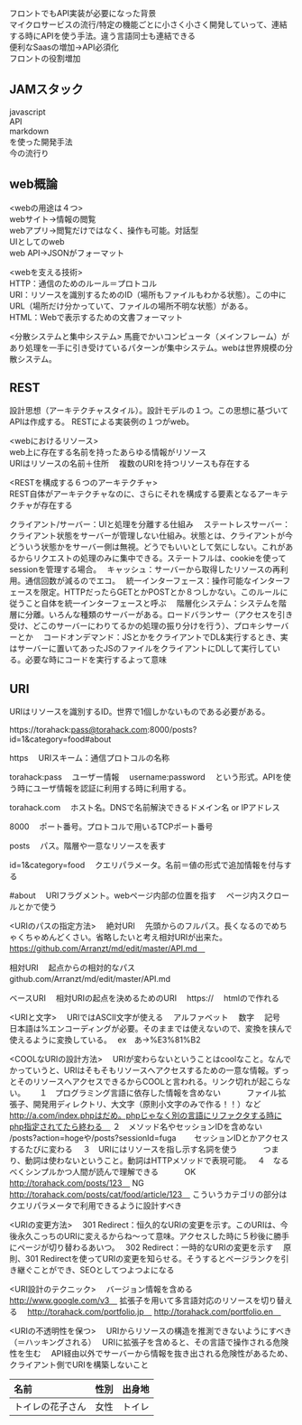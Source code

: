フロントでもAPI実装が必要になった背景  
マイクロサービスの流行/特定の機能ごとに小さく小さく開発していって、連結する時にAPIを使う手法。違う言語同士も連結できる  
便利なSaasの増加→API必須化  
フロントの役割増加  

## JAMスタック  
javascript  
API  
markdown  
を使った開発手法  
今の流行り  

## web概論
<webの用途は４つ>  
webサイト→情報の閲覧  
webアプリ→閲覧だけではなく、操作も可能。対話型  
UIとしてのweb  
web API→JSONがフォーマット  

<webを支える技術>  
HTTP：通信のためのルール＝プロトコル  
URI：リソースを識別するためのID（場所もファイルもわかる状態）。この中にURL（場所だけ分かっていて、ファイルの場所不明な状態）がある。  
HTML：Webで表示するための文書フォーマット  

<分散システムと集中システム>
馬鹿でかいコンピュータ（メインフレーム）があり処理を一手に引き受けているパターンが集中システム。webは世界規模の分散システム。  

## REST
設計思想（アーキテクチャスタイル）。設計モデルの１つ。この思想に基づいてAPIは作成する。
RESTによる実装例の１つがweb。  

<webにおけるリソース>  
web上に存在する名前を持ったあらゆる情報がリソース  
URIはリソースの名前＋住所　
複数のURIを持つリソースも存在する　

<RESTを構成する６つのアーキテクチャ>  
REST自体がアーキテクチャなのに、さらにそれを構成する要素となるアーキテクチャが存在する　

クライアント/サーバー：UIと処理を分離する仕組み　
ステートレスサーバー：クライアント状態をサーバーが管理しない仕組み。状態とは、クライアントが今どういう状態かをサーバー側は無視。どうでもいいとして気にしない。これがあるからリクエストの処理のみに集中できる。ステートフルは、cookieを使ってsessionを管理する場合。　
キャッシュ：サーバーから取得したリソースの再利用。通信回数が減るのでエコ。　
統一インターフェース：操作可能なインターフェースを限定。HTTPだったらGETとかPOSTとか８つしかない。このルールに従うこと自体を統一インターフェースと呼ぶ　
階層化システム：システムを階層に分離。いろんな種類のサーバーがある。ロードバランサー（アクセスを引き受け、どこのサーバーにわりてるかの処理の振り分けを行う）、プロキシサーバーとか　
コードオンデマンド：JSとかをクライアントでDL&実行するとき、実はサーバーに置いてあったJSのファイルをクライアントにDLして実行している。必要な時にコードを実行するよって意味　

## URI
URIはリソースを識別するID。世界で1個しかないものである必要がある。

https://torahack:pass@torahack.com:8000/posts?id=1&category=food#about

https　
URIスキーム：通信プロトコルの名称　

torahack:pass　
ユーザー情報　
username:password　
という形式。APIを使う時にユーザ情報を認証に利用する時に利用する。　

torahack.com　
ホスト名。DNSで名前解決できるドメイン名 or IPアドレス　

8000　
ポート番号。プロトコルで用いるTCPポート番号　

posts　
パス。階層や一意なリソースを表す　

id=1&category=food　
クエリパラメータ。名前＝値の形式で追加情報を付与する　

#about　
URIフラグメント。webページ内部の位置を指す　
ページ内スクロールとかで使う　

<URIのパスの指定方法>　
絶対URI　
先頭からのフルパス。長くなるのでめちゃくちゃめんどくさい。省略したいと考え相対URIが出来た。　　
https://github.com/Arranzt/md/edit/master/API.md　

相対URI　
起点からの相対的なパス　
github.com/Arranzt/md/edit/master/API.md　

ベースURI　
相対URIの起点を決めるためのURI　
https://　
htmlの<base>で作れる　

<URIと文字>　
URIではASCII文字が使える　
アルファベット　
数字　
記号　
日本語は%エンコーディングが必要。そのままでは使えないので、変換を挟んで使えるように変換している。　
ex　あ→%E3%81%B2　

<COOLなURIの設計方法>　
URIが変わらないということはcoolなこと。なんでかっていうと、URIはそもそもリソースへアクセスするための一意な情報。ずっとそのリソースへアクセスできるからCOOLと言われる。リンク切れが起こらない。　　
１　プログラミング言語に依存した情報を含めない　
　　ファイル拡張子、開発用ディレクトリ、大文字（原則小文字のみで作る！！）など　
  　http://a.com/index.phpはだめ。phpじゃなく別の言語にリファクタする時にphp指定されてたら終わる　
２　メソッド名やセッションIDを含めない　
　　/posts?action=hogeや/posts?sessionId=fuga　
  　セッションIDとかアクセスするたびに変わる　
３　URIにはリソースを指し示す名詞を使う　
　　つまり、動詞は使わないということ。動詞はHTTPメソッドで表現可能。　
４　なるべくシンプルかつ人間が読んで理解できる　
　　OK　http://torahack.com/posts/123　
   NG  http://torahack.com/posts/cat/food/article/123　
   こういうカテゴリの部分はクエリパラメータで利用できるように設計すべき　
   
<URIの変更方法>　
301 Redirect：恒久的なURIの変更を示す。このURIは、今後永久こっちのURIに変えるからね〜って意味。アクセスした時に５秒後に勝手にページが切り替わるあいつ。　
302 Redirect：一時的なURIの変更を示す　
原則、301 Redirectを使ってURIの変更を知らせる。そうするとページランクを引き継ぐことができ、SEOとしてつよつよになる　

<URI設計のテクニック>　
バージョン情報を含める　
http://www.google.com/v3　
拡張子を用いて多言語対応のリソースを切り替える　
http://torahack.com/portfolio.jp　
http://torahack.com/portfolio.en　

<URIの不透明性を保つ>　
URIからリソースの構造を推測できないようにすべき（＝ハッキングされる）　
URIに拡張子を含めると、その言語で操作される危険性を生む　
API経由以外でサーバーから情報を抜き出される危険性があるため、クライアント側でURIを構築しないこと　
















| 名前 | 性別 | 出身地 |
|:-----------|------------:|:------------:|
| トイレの花子さん | 女性 | トイレ |
